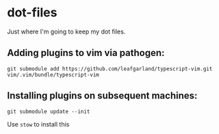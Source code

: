 dot-files
=========

Just where I'm going to keep my dot files.

## Adding plugins to vim via pathogen:

    git submodule add https://github.com/leafgarland/typescript-vim.git vim/.vim/bundle/typescript-vim

## Installing plugins on subsequent machines:

    git submodule update --init

Use `stow` to install this
